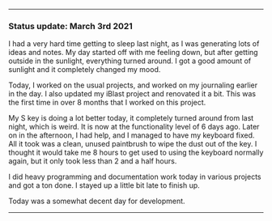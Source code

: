 ***

### Status update: March 3rd 2021

I had a very hard time getting to sleep last night, as I was generating lots of ideas and notes. My day started off with me feeling down, but after getting outside in the sunlight, everything turned around. I got a good amount of sunlight and it completely changed my mood.

Today, I worked on the usual projects, and worked on my journaling earlier in the day. I also updated my iBlast project and renovated it a bit. This was the first time in over 8 months that I worked on this project.

My S key is doing a lot better today, it completely turned around from last night, which is weird. It is now at the functionality level of 6 days ago. Later on in the afternoon, I had help, and I managed to have my keyboard fixed. All it took was a clean, unused paintbrush to wipe the dust out of the key. I thought it would take me 8 hours to get used to using the keyboard normally again, but it only took less than 2 and a half hours.

I did heavy programming and documentation work today in various projects and got a ton done. I stayed up a little bit late to finish up.

Today was a somewhat decent day for development.

***
